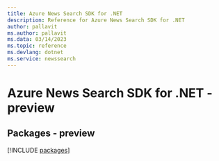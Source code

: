 ```yaml
---
title: Azure News Search SDK for .NET
description: Reference for Azure News Search SDK for .NET
author: pallavit
ms.author: pallavit
ms.data: 03/14/2023
ms.topic: reference
ms.devlang: dotnet
ms.service: newssearch
---
```

# Azure News Search SDK for .NET - preview
## Packages - preview
[!INCLUDE [packages](news-search-index.md)]